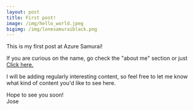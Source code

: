```yaml
---
layout: post
title: First post!
image: /img/hello_world.jpeg
bigimg: /img/lonesamuraiblack.png
---
```


This is my first post at Azure Samurai!

If you are curious on the name, go check the "about me" section or just [Click here.](www.azuresamurai.blog/aboutme/)

I will be adding regularly interesting content, so feel free to let me know what kind of content you'd like to see here.


Hope to see you soon!  
Jose
